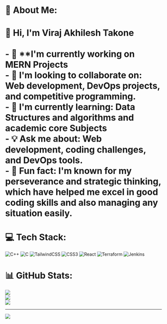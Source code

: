 # 💫 About Me:
# 👋 Hi, I'm Viraj Akhilesh Takone<br><br>- 🌱 **I'm currently working on MERN Projects<br>- 🤝 **I'm looking to collaborate on**: Web development, DevOps projects, and competitive programming.<br>- 📖 **I'm currently learning**: Data Structures and algorithms and academic core Subjects<br>- 💡 **Ask me about**: Web development, coding challenges, and DevOps tools.<br>- 🎉 **Fun fact**: I'm known for my perseverance and strategic thinking, which have helped me excel in good coding skills and also managing any situation easily.<br>


# 💻 Tech Stack:
![C++](https://img.shields.io/badge/c++-%2300599C.svg?style=for-the-badge&logo=c%2B%2B&logoColor=white) ![C](https://img.shields.io/badge/c-%2300599C.svg?style=for-the-badge&logo=c&logoColor=white) ![TailwindCSS](https://img.shields.io/badge/tailwindcss-%2338B2AC.svg?style=for-the-badge&logo=tailwind-css&logoColor=white) ![CSS3](https://img.shields.io/badge/css3-%231572B6.svg?style=for-the-badge&logo=css3&logoColor=white) ![React](https://img.shields.io/badge/react-%2320232a.svg?style=for-the-badge&logo=react&logoColor=%2361DAFB) ![Terraform](https://img.shields.io/badge/terraform-%235835CC.svg?style=for-the-badge&logo=terraform&logoColor=white) ![Jenkins](https://img.shields.io/badge/jenkins-%232C5263.svg?style=for-the-badge&logo=jenkins&logoColor=white)
# 📊 GitHub Stats:
![](https://github-readme-stats.vercel.app/api?username=viru04&theme=dark&hide_border=false&include_all_commits=false&count_private=false)<br/>
![](https://github-readme-streak-stats.herokuapp.com/?user=viru04&theme=dark&hide_border=false)<br/>
![](https://github-readme-stats.vercel.app/api/top-langs/?username=viru04&theme=dark&hide_border=false&include_all_commits=false&count_private=false&layout=compact)

---
[![](https://visitcount.itsvg.in/api?id=viru04&icon=0&color=0)](https://visitcount.itsvg.in)

<!-- Proudly created with GPRM ( https://gprm.itsvg.in ) -->
